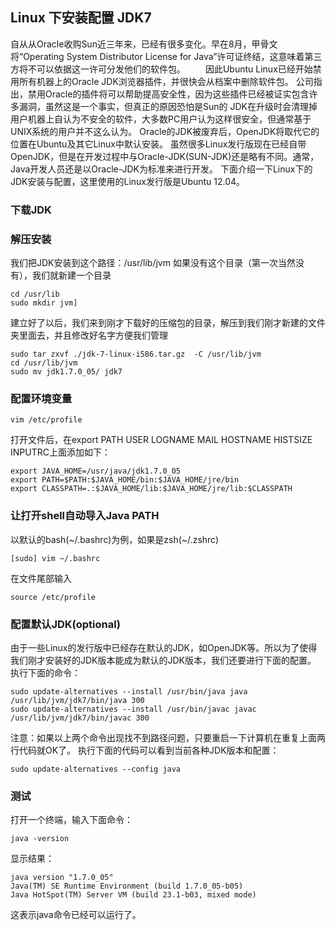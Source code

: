 Linux 下安装配置 JDK7
---

自从从Oracle收购Sun近三年来，已经有很多变化。早在8月，甲骨文将“Operating System Distributor License for Java”许可证终结，这意味着第三方将不可以依据这一许可分发他们的软件包。
　　因此Ubuntu Linux已经开始禁用所有机器上的Oracle JDK浏览器插件，并很快会从档案中删除软件包。
公司指出，禁用Oracle的插件将可以帮助提高安全性，因为这些插件已经被证实包含许多漏洞，虽然这是一个事实，但真正的原因恐怕是Sun的 JDK在升级时会清理掉用户机器上自认为不安全的软件，大多数PC用户认为这样很安全，但通常基于UNIX系统的用户并不这么认为。
Oracle的JDK被废弃后，OpenJDK将取代它的位置在Ubuntu及其它Linux中默认安装。
虽然很多Linux发行版现在已经自带OpenJDK，但是在开发过程中与Oracle-JDK(SUN-JDK)还是略有不同。通常，Java开发人员还是以Oracle-JDK为标准来进行开发。
下面介绍一下Linux下的JDK安装与配置，这里使用的Linux发行版是Ubuntu 12.04。

### 下载JDK
 
### 解压安装
我们把JDK安装到这个路径：/usr/lib/jvm
如果没有这个目录（第一次当然没有），我们就新建一个目录
```file
cd /usr/lib
sudo mkdir jvm]
```
建立好了以后，我们来到刚才下载好的压缩包的目录，解压到我们刚才新建的文件夹里面去，并且修改好名字方便我们管理
```shell
sudo tar zxvf ./jdk-7-linux-i586.tar.gz  -C /usr/lib/jvm
cd /usr/lib/jvm
sudo mv jdk1.7.0_05/ jdk7
```

### 配置环境变量

```shell
vim /etc/profile
```

打开文件后，在export PATH USER LOGNAME MAIL HOSTNAME HISTSIZE INPUTRC上面添加如下：  
```
export JAVA_HOME=/usr/java/jdk1.7.0_05
export PATH=$PATH:$JAVA_HOME/bin:$JAVA_HOME/jre/bin
export CLASSPATH=.:$JAVA_HOME/lib:$JAVA_HOME/jre/lib:$CLASSPATH 
```
### 让打开shell自动导入Java PATH

以默认的bash(~/.bashrc)为例，如果是zsh(~/.zshrc)

```shell
[sudo] vim ~/.bashrc
```

在文件尾部输入
```
source /etc/profile
```

### 配置默认JDK(optional)
由于一些Linux的发行版中已经存在默认的JDK，如OpenJDK等。所以为了使得我们刚才安装好的JDK版本能成为默认的JDK版本，我们还要进行下面的配置。
执行下面的命令：
```shell
sudo update-alternatives --install /usr/bin/java java /usr/lib/jvm/jdk7/bin/java 300
sudo update-alternatives --install /usr/bin/javac javac /usr/lib/jvm/jdk7/bin/javac 300
```
 注意：如果以上两个命令出现找不到路径问题，只要重启一下计算机在重复上面两行代码就OK了。
执行下面的代码可以看到当前各种JDK版本和配置：
```shell
sudo update-alternatives --config java
```
### 测试
打开一个终端，输入下面命令：
```shell
java -version
```
显示结果：
```shell
java version "1.7.0_05"
Java(TM) SE Runtime Environment (build 1.7.0_05-b05)
Java HotSpot(TM) Server VM (build 23.1-b03, mixed mode)
```
这表示java命令已经可以运行了。


